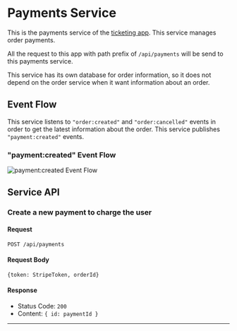 # Payments Service
This is the payments service of the [ticketing app](https://github.com/WeijuZheng/ticketing). This service manages order payments.

All the request to this app with path prefix of `/api/payments` will be send to this payments service.

This service has its own database for order information, so it does not depend on the order service when it want information about an order.

## Event Flow
This service listens to `"order:created"` and `"order:cancelled"` events in order to get the latest information about the order. This service publishes `"payment:created"` events.

### "payment:created" Event Flow
![payment:created Event Flow](https://i.ibb.co/ZLk3G9K/payment-service-event-flow.jpg)

## Service API
### Create a new payment to charge the user
#### Request
`POST /api/payments`
#### Request Body
`{token: StripeToken, orderId}`
#### Response
- Status Code: `200`
- Content: `{ id: paymentId }`
---
